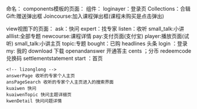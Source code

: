 命名：
components模板的页面：
组件：
	loginayer：登录页
	Collections：合辑
	Gift:赠送弹出框
	Joincourse:加入课程弹出框(课程未购买是点击弹出)


view视图下的页面：
	ask：快问
	expert：找专家
	listen：收听
	small_talk:小讲
		alllist:全部专题
		newcourse:课程详情
		pay:支付页面(支付宝)
		player:播放页面(试听)
		small_talk:小讲主页 
		topic:专题
	bought：已购
	headlines 头条
	login ：登录
	my: 我的
		download 下载
		openandanswer 开通答主
		cents ；分币
		redeemcode 兑换码
		settlementstatement
	start ：首页

	<!-- lizonglong -->
	answerPage 收听的专家个人主页
	ansPageSearch 收听的专家个人主页进入的搜索界面
	kuaiwen 快问
	kuaiwenTopic 快问主题详细页
	kwenDetail 快问问题详情
